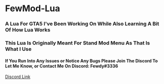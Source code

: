 # FewMod-Lua
### A Lua For GTA5 I've Been Working On While Also Learning A Bit Of How Lua Works
### This Lua Is Originally Meant For Stand Mod Menu As That Is What I Use

#### If You Run Into Any Issues or Notice Any Bugs Please Join The Discord To Let Me Know, or Contact Me On Discord: Fewdy#3336

[Discord Link](https://discord.gg/EN4RrZR)
